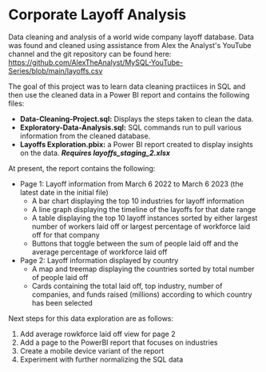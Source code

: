 # Corporate Layoff Analysis
Data cleaning and analysis of a world wide company layoff database. Data was found and cleaned using assistance from Alex the Analyst's YouTube channel and the git repository can be found here: https://github.com/AlexTheAnalyst/MySQL-YouTube-Series/blob/main/layoffs.csv

The goal of this project was to learn data cleaning practiices in SQL and then use the cleaned data in a Power BI report and contains the following files:

- **Data-Cleaning-Project.sql:** Displays the steps taken to clean the data.
- **Exploratory-Data-Analysis.sql:** SQL commands run to pull various information from the cleaned database.
- **Layoffs Exploration.pbix:** a Power BI report created to display insights on the data. ***Requires layoffs_staging_2.xlsx***

At present, the report contains the following:
- Page 1: Layoff information from March 6 2022 to March 6 2023 (the latest date in the initial file)
  - A bar chart displaying the top 10 industries for layoff information
  - A line graph displaying the timeline of the layoffs for that date range
  - A table displaying the top 10 layoff instances sorted by either largest number of workers laid off or largest percentage of workforce laid off for that company
  - Buttons that toggle between the sum of people laid off and the average percentage of workforce laid off
- Page 2: Layoff information displayed by country
  - A map and treemap displaying the countries sorted by total number of people laid off
  - Cards containing the total laid off, top industry, number of companies, and funds raised (millions) according to which country has been selected

Next steps for this data exploration are as follows:
1. Add average rowkforce laid off view for page 2
2. Add a page to the PowerBI report that focuses on industries
3. Create a mobile device variant of the report
4. Experiment with further normalizing the SQL data
